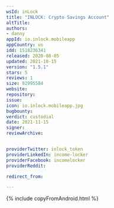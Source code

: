 ```yaml
---
wsId: inLock
title: "INLOCK: Crypto Savings Account"
altTitle:
authors:
- danny
appId: io.inlock.mobileapp
appCountry: us
idd: 1518236341
released: 2020-08-05
updated: 2021-10-15
version: "1.5.1"
stars: 5
reviews: 1
size: 92995584
website:
repository:
issue:
icon: io.inlock.mobileapp.jpg
bugbounty:
verdict: custodial
date: 2021-11-15
signer:
reviewArchive:


providerTwitter: inlock_token
providerLinkedIn: income-locker
providerFacebook: incomelocker
providerReddit:

redirect_from:

---
```

{% include copyFromAndroid.html %}
